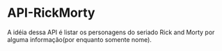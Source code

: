 # API-RickMorty
A idéia dessa API é listar os personagens do seriado Rick and Morty por alguma informação(por enquanto somente nome).
